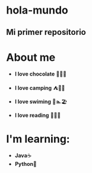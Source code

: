 # hola-mundo

## Mi primer repositorio

# About me

* **I love chocolate** 🍫🍪🍰

* **I love camping** ⛺🌠🔭

* **I love swiming** 🌊🏊🏖️

* **I love reading** 📖✨🧉

# I'm learning:

* **Java**☕
* **Python**🐍


